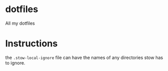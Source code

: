 # dotfiles
All my dotfiles


# Instructions 

the `.stow-local-ignore` file can have the names of any directories stow has to ignore.
